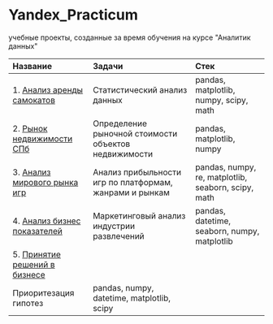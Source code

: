 # Yandex_Practicum
учебные проекты, созданные за время обучения на курсе "Аналитик данных"


|Название                                                         | Задачи                        | Стек                                                                      |
| :--------------------------------------------------------       | :---------------------------- | :------------------------------------------------------------------------ |
| 1. [Анализ аренды самокатов](/Анализ_аренды_самокатов/skate_rent_analysis.ipynb)        | Статистический анализ данных  |  pandas, matplotlib, numpy, scipy, math  |
| 2. [Рынок недвижимости СПб](https://github.com/Nebaddonn/Yandex_Practicum/blob/main/%D0%A0%D1%8B%D0%BD%D0%BE%D0%BA%20%D0%BD%D0%B5%D0%B4%D0%B2%D0%B8%D0%B6%D0%B8%D0%BC%D0%BE%D1%81%D1%82%D0%B8%20%D0%A1%D0%9F%D0%B1/spb_real_estate.ipynb)   | Определение рыночной стоимости объектов недвижимости | pandas, matplotlib, numpy                           |
| 3. [Анализ мирового рынка игр](https://github.com/Nebaddonn/Yandex_Practicum/blob/main/%D0%90%D0%BD%D0%B0%D0%BB%D0%B8%D0%B7%20%D0%BC%D0%B8%D1%80%D0%BE%D0%B2%D0%BE%D0%B3%D0%BE%20%D1%80%D1%8B%D0%BD%D0%BA%D0%B0%20%D0%B8%D0%B3%D1%80/world_games.ipynb) | Анализ прибыльности игр по платформам, жанрами и рынкам | pandas, numpy, re, matplotlib, seaborn, scipy, math |
| 4. [Анализ бизнес показателей](https://github.com/Nebaddonn/Yandex_Practicum/blob/main/%D0%90%D0%BD%D0%B0%D0%BB%D0%B8%D0%B7%20%D0%B1%D0%B8%D0%B7%D0%BD%D0%B5%D1%81%20%D0%BF%D0%BE%D0%BA%D0%B0%D0%B7%D0%B0%D1%82%D0%B5%D0%BB%D0%B5%D0%B9/world_adv.ipynb) | Маркетинговый анализ индустрии развлечений | pandas, datetime, seaborn, numpy, matplotlib |
| 5. [Принятие решений в бизнесе](https://github.com/Nebaddonn/Yandex_Practicum/blob/main/%D0%9F%D1%80%D0%B8%D0%BD%D1%8F%D1%82%D0%B8%D0%B5%20%D1%80%D0%B5%D1%88%D0%B5%D0%BD%D0%B8%D0%B9%20%D0%B2%20%D0%B1%D0%B8%D0%B7%D0%BD%D0%B5%D1%81%D0%B5/biz_choice.ipynb) |
Приоритезация гипотез | pandas, numpy, datetime, matplotlib, scipy |
